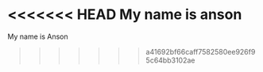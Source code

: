 <<<<<<< HEAD
My name is anson
=======
My name is Anson
>>>>>>> a41692bf66caff7582580ee926f95c64bb3102ae
